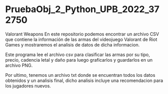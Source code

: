 # PruebaObj_2_Python_UPB_2022_372750
Valorant Weapons
En este repositorio podemos encontrar un archivo CSV que contiene la información de las armas del videojuego Valorant de Riot Games y mostraremos el analisis de datos de dicha informacion.

Este programa lee el archivo csv para clasificar las armas por su tipo, precio, cadencia letal y daño para luego graficarlos y guardarlos en un archivo PNG.

Por ultimo, tenemos un archivo txt donde se encuentran todos los datos obtenidos y un analisis final, dicho analisis incluye una recomendacion para los jugadores nuevos.

